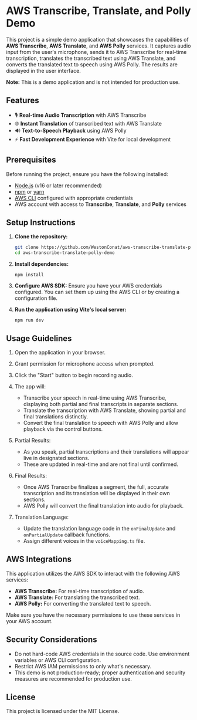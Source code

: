 # AWS Transcribe, Translate, and Polly Demo

This project is a simple demo application that showcases the capabilities of **AWS Transcribe**, **AWS Translate**, and **AWS Polly** services. It captures audio input from the user's microphone, sends it to AWS Transcribe for real-time transcription, translates the transcribed text using AWS Translate, and converts the translated text to speech using AWS Polly. The results are displayed in the user interface.

**Note:** This is a demo application and is not intended for production use.

## Features

- 🎙️ **Real-time Audio Transcription** with AWS Transcribe  
- 🌐 **Instant Translation** of transcribed text with AWS Translate  
- 🔊 **Text-to-Speech Playback** using AWS Polly  
- ⚡ **Fast Development Experience** with Vite for local development

## Prerequisites

Before running the project, ensure you have the following installed:

- [Node.js](https://nodejs.org/) (v16 or later recommended)  
- [npm](https://www.npmjs.com/) or [yarn](https://yarnpkg.com/)  
- [AWS CLI](https://docs.aws.amazon.com/cli/latest/userguide/install-cliv2.html) configured with appropriate credentials  
- AWS account with access to **Transcribe**, **Translate**, and **Polly** services

## Setup Instructions

1. **Clone the repository:**

   ```bash
   git clone https://github.com/WestonConat/aws-transcribe-translate-polly-demo.git
   cd aws-transcribe-translate-polly-demo
   ```

2. **Install dependencies:**

   ```
   npm install
   ```

3. **Configure AWS SDK:**
   Ensure you have your AWS credentials configured. You can set them up using the AWS CLI or by creating a configuration file.

4. **Run the application using Vite's local server:**
   ```
   npm run dev
   ```

## Usage Guidelines
1. Open the application in your browser.

2. Grant permission for microphone access when prompted.

3. Click the "Start" button to begin recording audio.

4. The app will:

   - Transcribe your speech in real-time using AWS Transcribe, displaying both partial and final transcripts in separate sections.
   - Translate the transcription with AWS Translate, showing partial and final translations distinctly.
   - Convert the final translation to speech with AWS Polly and allow playback via the control buttons.
5. Partial Results:

   - As you speak, partial transcriptions and their translations will appear live in designated sections.
   - These are updated in real-time and are not final until confirmed.
6. Final Results:

   - Once AWS Transcribe finalizes a segment, the full, accurate transcription and its translation will be displayed in their own sections.
   - AWS Polly will convert the final translation into audio for playback.

7. Translation Language:
   - Update the translation language code in the `onFinalUpdate` and `onPartialUpdate` callback functions.
   - Assign different voices in the `voiceMapping.ts` file.

## AWS Integrations

This application utilizes the AWS SDK to interact with the following AWS services:

- **AWS Transcribe:** For real-time transcription of audio.
- **AWS Translate:** For translating the transcribed text.
- **AWS Polly:** For converting the translated text to speech.

Make sure you have the necessary permissions to use these services in your AWS account.

## Security Considerations
- Do not hard-code AWS credentials in the source code. Use environment variables or AWS CLI configuration.
- Restrict AWS IAM permissions to only what's necessary.
- This demo is not production-ready; proper authentication and security measures are recommended for production use.

## License

This project is licensed under the MIT License.
